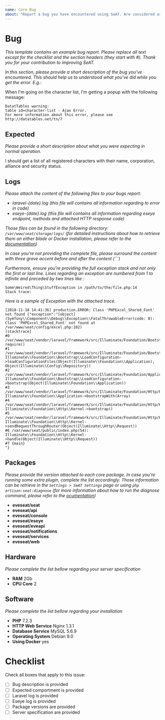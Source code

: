 ```yaml
---
name: Core Bug
about: "Report a bug you have encountered using SeAT. Are considered as bugs everything including ACL outage, Exception, etc... **Note:** Issues related to SeAT API must be reported on the API Issue template. If you're encountering issues while attempting to install SeAT itself, please go to our Slack in #support channel which will be a better place to sort such problems: [Get an invite](https://eveseat-slack.herokuapp.com). **IMPORTANT**: If you found a security outage, please relay it to [theninjabag@gmail.com](mailto:theninjabag@gmail.com)"
---
```


# Bug
*This template contains an example bug report. Please replace all text except for the checklist and the section headers (they start with \#). Thank you for your contribution to improving SeAT.*

*In this section, please provide a short description of the bug you've encountered.
This should help us to understood what you've did while you get the error. E.g.:*

When I'm going on the character list, I'm getting a popup with the following message:
```
DatatTables warning:
table id=character-list - Ajax Error.
For more information about this error, please see http://datatables.net/tn/7
```

## Expected

*Please provide a short description about what you were expecting in normal operation.*

I should get a list of all registered characters with their name, corporation, alliance and security status.

## Logs

*Please attach the content of the following files to your bugs report:*
 - *laravel-{date}.log (this file will contains all information regarding to error in code)*
 - *eseye-{date}.log (this file will contains all information regarding eseye endpoint, methods and attached HTTP response code)*

*Those files can be found in the following directory: `/var/www/seat/storage/logs/`*
*(for detailed instructions about how to retrieve them on either blade or Docker installation, please refer to the [documentation](https://eveseat.github.io/docs/troubleshooting/#checking-log-files))*

*In case you're not providing the complete file, please surround the content with three grave accent before and after the content (```)*

*Furthermore, ensure you're providing the full exception stack and not only the first or last line. Lines regarding an exception are numbered from 1 to infinite and preceded by two lines like :*
```
Some\Weired\Thing\StuffException in /path/to/the/file.php:14
Stack trace:
```

*Here is a sample of Exception with the attached trace.*
```
[2018-11-18 14:41:36] production.ERROR: Class 'PHPExcel_Shared_Font' not found {"exception":"[object] (Symfony\\Component\\Debug\\Exception\\FatalThrowableError(code: 0): Class 'PHPExcel_Shared_Font' not found at /var/www/seat/config/excel.php:182)
[stacktrace]
#0 /var/www/seat/vendor/laravel/framework/src/Illuminate/Foundation/Bootstrap/LoadConfiguration.php(71): require()
#1 /var/www/seat/vendor/laravel/framework/src/Illuminate/Foundation/Bootstrap/LoadConfiguration.php(39): Illuminate\\Foundation\\Bootstrap\\LoadConfiguration->loadConfigurationFiles(Object(Illuminate\\Foundation\\Application), Object(Illuminate\\Config\\Repository))
#2 /var/www/seat/vendor/laravel/framework/src/Illuminate/Foundation/Application.php(213): Illuminate\\Foundation\\Bootstrap\\LoadConfiguration->bootstrap(Object(Illuminate\\Foundation\\Application))
#3 /var/www/seat/vendor/laravel/framework/src/Illuminate/Foundation/Http/Kernel.php(162): Illuminate\\Foundation\\Application->bootstrapWith(Array)
#4 /var/www/seat/vendor/laravel/framework/src/Illuminate/Foundation/Http/Kernel.php(146): Illuminate\\Foundation\\Http\\Kernel->bootstrap()
#5 /var/www/seat/vendor/laravel/framework/src/Illuminate/Foundation/Http/Kernel.php(116): Illuminate\\Foundation\\Http\\Kernel->sendRequestThroughRouter(Object(Illuminate\\Http\\Request))
#6 /var/www/seat/public/index.php(54): Illuminate\\Foundation\\Http\\Kernel->handle(Object(Illuminate\\Http\\Request))
#7 {main}
"}
```

## Packages

*Please provide the version attached to each core package. In case you're running some extra plugin, complete the list accordingly. Those information can be retrieve in the `Settings > SeAT Settings` page or using `php artisan:seat:diagnose` (for more information about how to run the diagnose command, please refer to the [ocumentation](https://eveseat.github.io/docs/troubleshooting/#diagnose-command))*
 - **eveseat/seat**
 - **eveseat/api**
 - **eveseat/console**
 - **eveseat/eseye**
 - **eveseat/eveapi**
 - **eveseat/notifications**
 - **eveseat/services**
 - **eveseat/web**

## Hardware

*Please complete the list bellow regarding your server specification*
 - **RAM** 2Gb
 - **CPU Core** 2

## Software

*Please complete the list bellow regarding your installation*
 - **PHP** 7.2.3
 - **HTTP Web Service** Nginx 1.3.1
 - **Database Service** MySQL 5.6.9
 - **Operating System** Debian 9.0
 - **Using Docker** yes

# Checklist

Check all boxes that apply to this issue:
 - [ ] Bug description is provided
 - [ ] Expected comportment is provided
 - [ ] Laravel log is provided
 - [ ] Eseye log is provided
 - [ ] Package versions are provided
 - [ ] Server specification are provided
